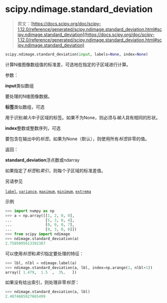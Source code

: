 # scipy.ndimage.standard_deviation

> 原文：[https://docs.scipy.org/doc/scipy-1.12.0/reference/generated/scipy.ndimage.standard_deviation.html#scipy.ndimage.standard_deviation](https://docs.scipy.org/doc/scipy-1.12.0/reference/generated/scipy.ndimage.standard_deviation.html#scipy.ndimage.standard_deviation)

```py
scipy.ndimage.standard_deviation(input, labels=None, index=None)
```

计算N维图像数组值的标准差，可选地在指定的子区域进行计算。

参数：

**input**类似数组

要处理的N维图像数据。

**标签**类似数组，可选

用于识别*输入*中子区域的标签。如果不为None，则必须与*输入*具有相同的形状。

**index**整数或整数序列，可选

要包含在输出中的*标签*。如果为None（默认），则使用所有*标签*非零的值。

返回：

**standard_deviation**浮点数或ndarray

如果指定了*标签*和*索引*，则每个子区域的标准差值。

另请参见

[`label`](scipy.ndimage.label.html#scipy.ndimage.label "scipy.ndimage.label"), [`variance`](scipy.ndimage.variance.html#scipy.ndimage.variance "scipy.ndimage.variance"), [`maximum`](scipy.ndimage.maximum.html#scipy.ndimage.maximum "scipy.ndimage.maximum"), [`minimum`](scipy.ndimage.minimum.html#scipy.ndimage.minimum "scipy.ndimage.minimum"), [`extrema`](scipy.ndimage.extrema.html#scipy.ndimage.extrema "scipy.ndimage.extrema")

示例

```py
>>> import numpy as np
>>> a = np.array([[1, 2, 0, 0],
...               [5, 3, 0, 4],
...               [0, 0, 0, 7],
...               [9, 3, 0, 0]])
>>> from scipy import ndimage
>>> ndimage.standard_deviation(a)
2.7585095613392387 
```

可以使用*标签*和*索引*指定要处理的特征：

```py
>>> lbl, nlbl = ndimage.label(a)
>>> ndimage.standard_deviation(a, lbl, index=np.arange(1, nlbl+1))
array([ 1.479,  1.5  ,  3\.   ]) 
```

如果没有给出索引，则处理非零*标签*：

```py
>>> ndimage.standard_deviation(a, lbl)
2.4874685927665499 
```
